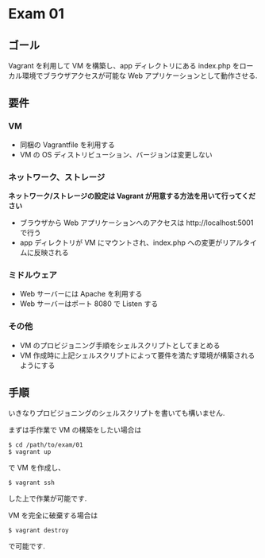 # Exam 01

## ゴール

Vagrant を利用して VM を構築し、app ディレクトリにある index.php をローカル環境でブラウザアクセスが可能な Web アプリケーションとして動作させる.

## 要件

### VM

- 同梱の Vagrantfile を利用する
- VM の OS ディストリビューション、バージョンは変更しない

### ネットワーク、ストレージ

**ネットワーク/ストレージの設定は Vagrant が用意する方法を用いて行ってください**

- ブラウザから Web アプリケーションへのアクセスは http://localhost:5001 で行う
- app ディレクトリが VM にマウントされ、index.php への変更がリアルタイムに反映される

### ミドルウェア

- Web サーバーには Apache を利用する
- Web サーバーはポート 8080 で Listen する

### その他

- VM のプロビジョニング手順をシェルスクリプトとしてまとめる
- VM 作成時に上記シェルスクリプトによって要件を満たす環境が構築されるようにする

## 手順

いきなりプロビジョニングのシェルスクリプトを書いても構いません.

まずは手作業で VM の構築をしたい場合は

```
$ cd /path/to/exam/01
$ vagrant up
```

で VM を作成し、

```
$ vagrant ssh
```

した上で作業が可能です.

VM を完全に破棄する場合は

```
$ vagrant destroy
```

で可能です.